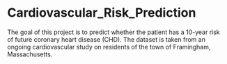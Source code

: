 # Cardiovascular_Risk_Prediction
The goal of this project is to predict whether the patient has a 10-year risk of future coronary heart disease (CHD). The dataset is taken from an ongoing cardiovascular study on residents of the town of Framingham, Massachusetts.
